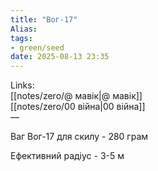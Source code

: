 ```yaml
---
title: "Вог-17"
Alias: 
tags:
- green/seed
date: 2025-08-13 23:35
---
```

Links:  
[[notes/zero/@ мавік|@ мавік]]  
[[notes/zero/00 війна|00 війна]]  
—

Ваг Вог-17 для скилу - 280 грам

Ефективний радіус - 3-5 м
